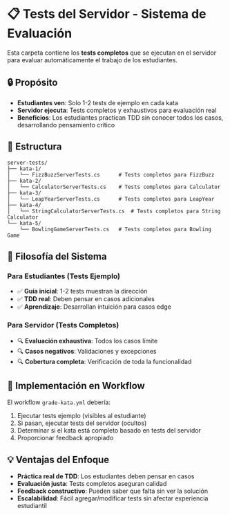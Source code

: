 # 📋 Tests del Servidor - Sistema de Evaluación

Esta carpeta contiene los **tests completos** que se ejecutan en el servidor para evaluar automáticamente el trabajo de los estudiantes.

## 🔒 Propósito

- **Estudiantes ven**: Solo 1-2 tests de ejemplo en cada kata
- **Servidor ejecuta**: Tests completos y exhaustivos para evaluación real
- **Beneficios**: Los estudiantes practican TDD sin conocer todos los casos, desarrollando pensamiento crítico

## 📁 Estructura

```
server-tests/
├── kata-1/
│   └── FizzBuzzServerTests.cs      # Tests completos para FizzBuzz
├── kata-2/
│   └── CalculatorServerTests.cs    # Tests completos para Calculator
├── kata-3/
│   └── LeapYearServerTests.cs      # Tests completos para LeapYear
├── kata-4/
│   └── StringCalculatorServerTests.cs  # Tests completos para String Calculator
└── kata-5/
    └── BowlingGameServerTests.cs   # Tests completos para Bowling Game
```

## 🎯 Filosofía del Sistema

### Para Estudiantes (Tests Ejemplo)
- ✅ **Guía inicial**: 1-2 tests muestran la dirección
- ✅ **TDD real**: Deben pensar en casos adicionales  
- ✅ **Aprendizaje**: Desarrollan intuición para casos edge

### Para Servidor (Tests Completos)
- 🔍 **Evaluación exhaustiva**: Todos los casos límite
- 🔍 **Casos negativos**: Validaciones y excepciones
- 🔍 **Cobertura completa**: Verificación de toda la funcionalidad

## 🚀 Implementación en Workflow

El workflow `grade-kata.yml` debería:
1. Ejecutar tests ejemplo (visibles al estudiante)
2. Si pasan, ejecutar tests del servidor (ocultos)
3. Determinar si el kata está completo basado en tests del servidor
4. Proporcionar feedback apropiado

## 💡 Ventajas del Enfoque

- **Práctica real de TDD**: Los estudiantes deben pensar en casos
- **Evaluación justa**: Tests completos aseguran calidad
- **Feedback constructivo**: Pueden saber que falta sin ver la solución
- **Escalabilidad**: Fácil agregar/modificar tests sin afectar experiencia estudiantil